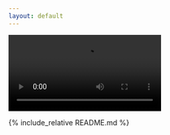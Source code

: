 ```yaml
---
layout: default
---
```


<div id="video_wrapper">
  <video autoplay loop>
    <source src="https://drive.google.com/uc?export=view&id=1uKD7HASOzB3GObjVv7jTi5NZcF9WbgiF" type="video/mp4">
  </video>
</div>

{% include_relative README.md %}
